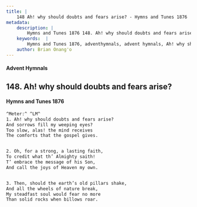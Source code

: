 ```yaml
---
title: |
    148 Ah! why should doubts and fears arise? - Hymns and Tunes 1876
metadata:
    description: |
        Hymns and Tunes 1876 148. Ah! why should doubts and fears arise?. And sorrows fill my weeping eyes? Too slow, alas! the mind receives The comforts that the gospel gives. 
    keywords:  |
        Hymns and Tunes 1876, adventhymnals, advent hymnals, Ah! why should doubts and fears arise?, And sorrows fill my weeping eyes?, 
    author: Brian Onang'o
---
```


#### Advent Hymnals
## 148. Ah! why should doubts and fears arise?
####  Hymns and Tunes 1876

```txt
^Meter:^ ^LM^
1. Ah! why should doubts and fears arise?
And sorrows fill my weeping eyes?
Too slow, alas! the mind receives
The comforts that the gospel gives.


2. Oh, for a strong, a lasting faith,
To credit what th’ Almighty saith!
T’ embrace the message of his Son,
And call the joys of Heaven my own.


3. Then, should the earth’s old pillars shake,
And all the wheels of nature break,
My steadfast soul would fear no more
Than solid rocks when billows roar.
```